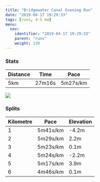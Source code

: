 ```yaml
---
title: "Bridgewater Canal Evening Run"
date: "2019-04-17 19:29:33"
tags: [runs, 4-5 km]
menu:
  nav:
    identifier: "2019-04-17 19:29:33"
    parent: "runs"
    weight: 130
---
```


### Stats

| Distance | Time | Pace |
|----------|------|------|
|5km|27m16s|5m27s/km|

<img src='https://maps.googleapis.com/maps/api/staticmap?maptype=roadmap&path=enc:ypjeIlyyLzD`InGjBjJvPjI`Y~Eda@_@dASyB|@vc@wApZvAuU}@uh@n@fB}Ggd@mGsWgJ}OgFiAqF{J&key=AIzaSyAfqMeaZ1CCJFGP5cWud__oZnT_Pybg-1M&size=800x800&markers=color:yellow|label:S|53.47101,-2.26727&markers=color:green|label:F|53.47108000000001,-2.267269999999999'>

### Splits

| Kilometre | Pace | Elevation |
|------|------|-----------|
|1|5m41s/km|-4.2m|
|2|5m29s/km|2.2m|
|3|5m23s/km|0.1m|
|4|5m24s/km|-2.2m|
|5|5m17s/km|3.9m|
|6|4m46s/km|0.1m|
